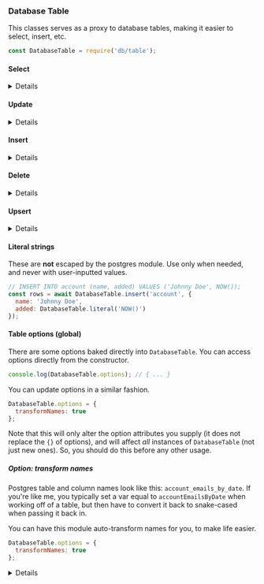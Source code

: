 ### Database Table

This classes serves as a proxy to database tables, making it easier to select, insert, etc.

```js
const DatabaseTable = require('db/table');
```

#### Select

<details>

##### Using Constructor

```js
const account = new DatabaseTable('account');

// SELECT * FROM account;
const rows1 = await account.select();

// SELECT * FROM account WHERE id = 1 AND name = 'Johnny Doe';
const rows2 = await account.select({
  id: 1,
  name: 'Johnny Doe'
});

// SELECT * FROM account WHERE (id = 1 AND name = 'Johnny Doe') OR (id = 2);
const rows3 = await account.select({
  id: 1,
  name: 'Johnny Doe'
}, {
  id: 2
});
```

##### Direct (static) call

```js
// SELECT * FROM account;
const rows1 = await DatabaseTable.select('account');

// SELECT * FROM account WHERE id = 1 AND name = 'Johnny Doe';
const rows2 = await DatabaseTable.select('account', {
  id: 1,
  name: 'Johnny Doe'
});
```
</details>

#### Update

<details>

##### Using Constructor

```js
const account = new DatabaseTable('account');

// UPDATE account SET activated = false;
const rows1 = await account.update({
  activated: false
});

// UPDATE account SET email = 'johnny@doe.site' WHERE id = 1 AND name = 'Johnny Doe';
const rows2 = await account.update({
  email: 'johnny@doe.site'
}, {
  id: 1,
  name: 'Johnny Doe'
});

// UPDATE account SET email = 'johnny@doe.site' WHERE (id = 1 AND name = 'Johnny Doe') OR (id = 2);
const rows3 = await account.update({
  email: 'johnny@doe.site'
}, {
  id: 1,
  name: 'Johnny Doe'
}, {
  id: 2
});
```

##### Direct (static) call

```js
// UPDATE account SET activated = false;
const rows1 = await DatabaseTable.update('account', {
  activated: false
});

// UPDATE account SET activated = false WHERE id = 1 AND name = 'Johnny Doe';
const rows2 = await DatabaseTable.update('account', {
  activated: false
}, {
  id: 1,
  name: 'Johnny Doe'
});
```
</details>

#### Insert

<details>

##### Using Constructor

```js
const account = new DatabaseTable('account');

// INSERT INTO account (name, email) VALUES ('Johnny Doe', 'johnny@doe.site');
const rows1 = await account.insert({
  name: 'Johnny Doe',
  email: 'johnny@doe.site'
});

// INSERT INTO account (name, email) VALUES ('Johnny Doe', 'johnny@doe.site'), ('Arnold Holt', NULL);
const rows2 = await account.insert({
  name: 'Johnny Doe',
  email: 'johnny@doe.site'
}, {
  name: 'Arnold Holt'
});
```

##### Direct (static) call

```js
// INSERT INTO account (name, email) VALUES ('Johnny Doe', 'johnny@doe.site');
const rows1 = await DatabaseTable.insert('account', {
  name: 'Johnny Doe',
  email: 'johnny@doe.site'
});

// INSERT INTO account (name, email) VALUES ('Johnny Doe', 'johnny@doe.site'), ('Arnold Holt', NULL);
const rows2 = await DatabaseTable.insert('account', {
  name: 'Johnny Doe',
  email: 'johnny@doe.site'
}, {
  name: 'Arnold Holt'
});
```
</details>

#### Delete

<details>

##### Using Constructor

```js
const account = new DatabaseTable('account');

// DELETE FROM account;
const rows1 = await account.delete();

// DELETE FROM account WHERE id = 1 AND name = 'Johnny Doe';
const rows2 = await account.delete({
  id: 1,
  name: 'Johnny Doe'
});

// DELETE FROM account WHERE (id = 1 AND name = 'Johnny Doe') OR (id = 2);
const rows3 = await account.delete({
  id: 1,
  name: 'Johnny Doe'
}, {
  id: 2
});
```

##### Direct (static) call

```js
// DELETE FROM account;
const rows1 = await DatabaseTable.delete('account');

// DELETE FROM account WHERE id = 1 AND name = 'Johnny Doe';
const rows2 = await DatabaseTable.delete('account', {
  id: 1,
  name: 'Johnny Doe'
});
```
</details>

#### Upsert

<details>

##### Using Constructor

```js
const account = new DatabaseTable('account');

// attempts:
// INSERT INTO account (name, email, added) VALUES ('Johnny Doe', 'johnny@doe.site', NOW());
//
// falls back to:
// UPDATE account SET name = 'Johnny Doe', updated = NOW() WHERE email = 'johnny@doe.site';
const rows = await account.upsert({
  // insert
  name: 'Johnny Doe',
  email: 'johnny@doe.site',
  added: new Date()
}, {
  // update
  name: 'Johnny Doe',
  updated: new Date()
}, {
  // update conditions
  email: 'johnny@doe.site'
});
```

##### Direct (static) call

```js
// attempts:
// INSERT INTO account (name, email, added) VALUES ('Johnny Doe', 'johnny@doe.site', NOW());
//
// falls back to:
// UPDATE account SET name = 'Johnny Doe', updated = NOW() WHERE email = 'johnny@doe.site';
const rows = await DatabaseTable.upsert('account', {
  // insert
  name: 'Johnny Doe',
  email: 'johnny@doe.site',
  added: new Date()
}, {
  // update
  name: 'Johnny Doe',
  updated: new Date()
}, {
  // update conditions
  email: 'johnny@doe.site'
});
```
</details>

#### Literal strings

These are **not** escaped by the postgres module.
Use only when needed, and never with user-inputted values.

```js
// INSERT INTO account (name, added) VALUES ('Johnny Doe', NOW());
const rows = await DatabaseTable.insert('account', {
  name: 'Johnny Doe',
  added: DatabaseTable.literal('NOW()')
});
```

#### Table options (global)

There are some options baked directly into `DatabaseTable`. You can access options directly from the constructor.

```js
console.log(DatabaseTable.options); // { ... }
```

You can update options in a similar fashion.

```js
DatabaseTable.options = {
  transformNames: true
};
```

Note that this will only alter the option attributes you supply (it does not replace the `{}` of options), and will affect _all_ instances of `DatabaseTable` (not just new ones). So, you should do this before any other usage.

##### Option: transform names

Postgres table and column names look like this: `account_emails_by_date`. If you're like me, you typically set a var equal to `accountEmailsByDate` when working off of a table, but then have to convert it back to snake-cased when passing it back in.

You can have this module auto-transform names for you, to make life easier.

```js
DatabaseTable.options = {
  transformNames: true
};
```

<details>

Let's say you have the following table:

```
      Column        |           Type           |
--------------------+--------------------------|
 id                 | integer                  |
 account            | integer                  |
 email              | character varying(255)   |
 added_from_service | character varying(255)   |
 added              | timestamp with time zone |
```

And then you query it using this module:

```js
const accountEmails = new DatabaseTable('accountEmails');

// SELECT * FROM account_emails;
const allRows = await accountEmails.select();
const row = allRows[0];

console.log(row.addedFromService); // value of `added_from_service`

row.addedFromService = 'Google';
row.save(); // `added_from_service` is set to 'Google'
```

Note that a column name like `account_id` will be represented as `accountId`, not `accountID`.

Also, this _will not_ affect any direct queries to `{ query }`. It will only transform column names in `DatabaseTable` and `DatabaseRow`.
</details>
